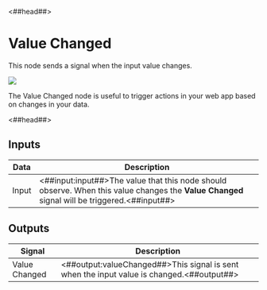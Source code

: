 <##head##>

# Value Changed

This node sends a <span class="ndl-signal">signal</span> when the input value changes.

<div class="ndl-image-with-background l">

![](/nodes/logic/value-changed/valuechanged_node.png)

</div>

The <span class="ndl-node">Value Changed</span> node is useful to trigger actions in your web app based on changes in your data.

<##head##>

## Inputs

| Data                                | Description                                                                                                                                  |
| ----------------------------------- | -------------------------------------------------------------------------------------------------------------------------------------------- |
| <span class="ndl-data">Input</span> | <##input:input##>The value that this node should observe. When this value changes the **Value Changed** signal will be triggered.<##input##> |

## Outputs

| Signal                                        | Description                                                                               |
| --------------------------------------------- | ----------------------------------------------------------------------------------------- |
| <span class="ndl-signal">Value Changed</span> | <##output:valueChanged##>This signal is sent when the input value is changed.<##output##> |
